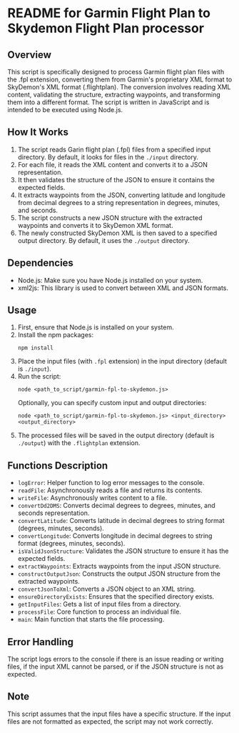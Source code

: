 # README for Garmin Flight Plan to Skydemon Flight Plan processor

## Overview

This script is specifically designed to process Garmin flight plan files with the .fpl extension, converting them from Garmin's proprietary XML format to SkyDemon's XML format (.flightplan). The conversion involves reading XML content, validating the structure, extracting waypoints, and transforming them into a different format. The script is written in JavaScript and is intended to be executed using Node.js.

## How It Works

1. The script reads Garin flight plan (.fpl) files from a specified input directory. By default, it looks for files in the `./input` directory.
2. For each file, it reads the XML content and converts it to a JSON representation.
3. It then validates the structure of the JSON to ensure it contains the expected fields.
4. It extracts waypoints from the JSON, converting latitude and longitude from decimal degrees to a string representation in degrees, minutes, and seconds.
5. The script constructs a new JSON structure with the extracted waypoints and converts it to SkyDemon XML format.
6. The newly constructed SkyDemon XML is then saved to a specified output directory. By default, it uses the `./output` directory.

## Dependencies

- Node.js: Make sure you have Node.js installed on your system.
- xml2js: This library is used to convert between XML and JSON formats.

## Usage

1. First, ensure that Node.js is installed on your system.
2. Install the npm packages:
   ```
   npm install
   ```
3. Place the input files (with `.fpl` extension) in the input directory (default is `./input`).
4. Run the script:
   ```
   node <path_to_script/garmin-fpl-to-skydemon.js>
   ```
   Optionally, you can specify custom input and output directories:
   ```
   node <path_to_script/garmin-fpl-to-skydemon.js> <input_directory> <output_directory>
   ```
5. The processed files will be saved in the output directory (default is `./output`) with the `.flightplan` extension.

## Functions Description

- `logError`: Helper function to log error messages to the console.
- `readFile`: Asynchronously reads a file and returns its contents.
- `writeFile`: Asynchronously writes content to a file.
- `convertDd2DMS`: Converts decimal degrees to degrees, minutes, and seconds representation.
- `convertLatitude`: Converts latitude in decimal degrees to string format (degrees, minutes, seconds).
- `convertLongitude`: Converts longitude in decimal degrees to string format (degrees, minutes, seconds).
- `isValidJsonStructure`: Validates the JSON structure to ensure it has the expected fields.
- `extractWaypoints`: Extracts waypoints from the input JSON structure.
- `constructOutputJson`: Constructs the output JSON structure from the extracted waypoints.
- `convertJsonToXml`: Converts a JSON object to an XML string.
- `ensureDirectoryExists`: Ensures that the specified directory exists.
- `getInputFiles`: Gets a list of input files from a directory.
- `processFile`: Core function to process an individual file.
- `main`: Main function that starts the file processing.

## Error Handling

The script logs errors to the console if there is an issue reading or writing files, if the input XML cannot be parsed, or if the JSON structure is not as expected.

## Note

This script assumes that the input files have a specific structure. If the input files are not formatted as expected, the script may not work correctly.
